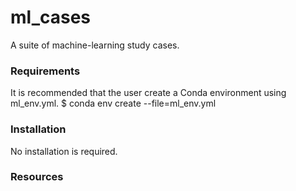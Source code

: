 # ml_cases
A suite of machine-learning study cases.

### Requirements
It is recommended that the user create a Conda environment using ml_env.yml.
$ conda env create --file=ml_env.yml

### Installation
No installation is required.

### Resources


